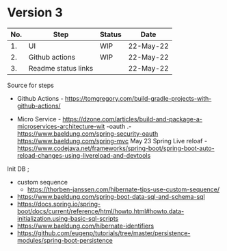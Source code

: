 # Version 3

|No. | Step | Status | Date |
|---|---|---|---|
|1.| UI | WIP  | 22-May-22 |
|2.| Github actions | WIP | 22-May-22|
|3.| Readme status links | | 22-May-22 |
Source for steps
* Github Actions - https://tomgregory.com/build-gradle-projects-with-github-actions/

* Micro Service -  https://dzone.com/articles/build-and-package-a-microservices-architecture-wit
-oauth .- https://www.baeldung.com/spring-security-oauth
https://www.baeldung.com/spring-mvc May 23
Spring Live reloaf - https://www.codejava.net/frameworks/spring-boot/spring-boot-auto-reload-changes-using-livereload-and-devtools

Init DB ;
* custom sequence
  * https://thorben-janssen.com/hibernate-tips-use-custom-sequence/
* https://www.baeldung.com/spring-boot-data-sql-and-schema-sql
* https://docs.spring.io/spring-boot/docs/current/reference/html/howto.html#howto.data-initialization.using-basic-sql-scripts
* https://www.baeldung.com/hibernate-identifiers
* https://github.com/eugenp/tutorials/tree/master/persistence-modules/spring-boot-persistence
